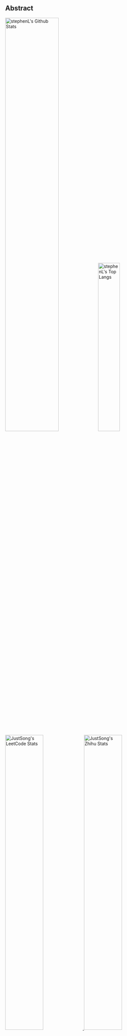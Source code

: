 ## Abstract
<p>
  <img src="https://github-readme-stats.vercel.app/api?username=stephen-a2z&show_icons=true&hide_border=true" alt="stephenL's Github Stats" width="58%" />
  <img src="https://github-readme-stats.vercel.app/api/top-langs/?username=stephen-a2z&layout=compact&hide_border=true&langs_count=10" alt="stephenL's Top Langs" width="37%" /> 
</p>

<a href="https://github.com/songquanpeng/stats-cards">
<p>
  <img src="https://stats.justsong.cn/api/leetcode/?username=quanpeng&theme=light" alt="JustSong's LeetCode Stats" width="49%" />
  <img src="https://stats.justsong.cn/api/zhihu/?username=songwonderful&theme=light" alt="JustSong's Zhihu Stats" width="49%" /> 
</p>
</a>

![skills](https://skillicons.dev/icons?i=c,cpp,go,py,html,css,js,nodejs,java,md,pytorch,tensorflow,flask,fastapi,express,qt,react,cmake,docker,git,linux,nginx,mysql,redis,sqlite,githubactions,heroku,vercel,visualstudio,vscode)


## Top Projects
|Project|Description|Stars|
|:--|:--|:--|
|[adb_project](https://github.com/stephen-a2z/adb_project)|None|`0⭐`|
|[bookmarkshub](https://github.com/stephen-a2z/bookmarkshub)|bookmarks online that support customization|`0⭐`|
|[browerhub](https://github.com/stephen-a2z/browerhub)|None|`0⭐`|
|[collections](https://github.com/stephen-a2z/collections)|good code|`0⭐`|
|[crawl4play](https://github.com/stephen-a2z/crawl4play)|我能爬, 但我不爬你, 哎, 我就是玩|`0⭐`|
|[data_analysis_projects](https://github.com/stephen-a2z/data_analysis_projects)|自我练习使用|`0⭐`|
|[easy-sms-reciever](https://github.com/stephen-a2z/easy-sms-reciever)|A friendly and free SMS verification platform|`0⭐`|
|[media-data-mining](https://github.com/stephen-a2z/media-data-mining)|对一些媒体信息(视频, 文章, 音乐等)进行爬取并数据分析|`0⭐`|
|[ML-notebook](https://github.com/stephen-a2z/ML-notebook)|我的机器学习笔记|`0⭐`|
|[mv-dl](https://github.com/stephen-a2z/mv-dl)|方便好用的国内视频音乐下载工具|`0⭐`|

## Recent Updates
|Project|Description|Last Update|
|:--|:--|:--|
|[stephen-a2z.github.io](https://github.com/stephen-a2z/stephen-a2z.github.io)|personal page|![2025-04-03 19:01:51](https://img.shields.io/badge/2025--04--03-19%3A01%3A51-brightgreen?style=flat-square)|
|[strapi-cloud-template-blog-639a9c601d](https://github.com/stephen-a2z/strapi-cloud-template-blog-639a9c601d)|None|![2024-05-07 15:40:43](https://img.shields.io/badge/2024--05--07-15%3A40%3A43-brightgreen?style=flat-square)|
|[vocabwizard](https://github.com/stephen-a2z/vocabwizard)|None|![2023-04-25 17:12:22](https://img.shields.io/badge/2023--04--25-17%3A12%3A22-brightgreen?style=flat-square)|
|[browerhub](https://github.com/stephen-a2z/browerhub)|None|![2023-04-18 11:25:51](https://img.shields.io/badge/2023--04--18-11%3A25%3A51-brightgreen?style=flat-square)|
|[easy-sms-reciever](https://github.com/stephen-a2z/easy-sms-reciever)|A friendly and free SMS verification platform|![2023-03-06 18:37:47](https://img.shields.io/badge/2023--03--06-18%3A37%3A47-brightgreen?style=flat-square)|
|[bookmarkshub](https://github.com/stephen-a2z/bookmarkshub)|bookmarks online that support customization|![2022-04-13 18:05:33](https://img.shields.io/badge/2022--04--13-18%3A05%3A33-brightgreen?style=flat-square)|
|[problemsolver](https://github.com/stephen-a2z/problemsolver)|记录一下工作中遇到的一些疑难杂症|![2021-09-21 23:26:44](https://img.shields.io/badge/2021--09--21-23%3A26%3A44-brightgreen?style=flat-square)|
|[media-data-mining](https://github.com/stephen-a2z/media-data-mining)|对一些媒体信息(视频, 文章, 音乐等)进行爬取并数据分析|![2021-08-13 17:44:40](https://img.shields.io/badge/2021--08--13-17%3A44%3A40-brightgreen?style=flat-square)|
|[university-bbs](https://github.com/stephen-a2z/university-bbs)|A usniversity bbs develop by flask|![2021-05-22 14:27:46](https://img.shields.io/badge/2021--05--22-14%3A27%3A46-brightgreen?style=flat-square)|
|[crawl4play](https://github.com/stephen-a2z/crawl4play)|我能爬, 但我不爬你, 哎, 我就是玩|![2021-04-29 17:07:45](https://img.shields.io/badge/2021--04--29-17%3A07%3A45-brightgreen?style=flat-square)|



*Last updated on: 2025-04-03 19:47:57*
